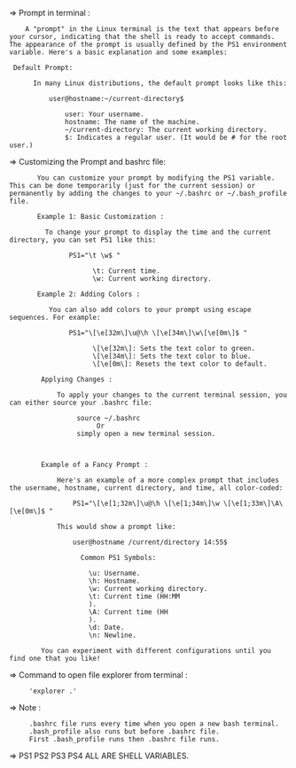 
=>   Prompt in terminal :

        A "prompt" in the Linux terminal is the text that appears before your cursor, indicating that the shell is ready to accept commands. The appearance of the prompt is usually defined by the PS1 environment variable. Here's a basic explanation and some examples:

     Default Prompt:

          In many Linux distributions, the default prompt looks like this:

              user@hostname:~/current-directory$

                  user: Your username.
                  hostname: The name of the machine.
                  ~/current-directory: The current working directory.
                  $: Indicates a regular user. (It would be # for the root user.)


=>  Customizing the Prompt and bashrc file:

           You can customize your prompt by modifying the PS1 variable. This can be done temporarily (just for the current session) or permanently by adding the changes to your ~/.bashrc or ~/.bash_profile file.

           Example 1: Basic Customization :

             To change your prompt to display the time and the current directory, you can set PS1 like this:

                   PS1="\t \w$ "

                         \t: Current time.
                         \w: Current working directory.

           Example 2: Adding Colors :

              You can also add colors to your prompt using escape sequences. For example:

                   PS1="\[\e[32m\]\u@\h \[\e[34m\]\w\[\e[0m\]$ "

                         \[\e[32m\]: Sets the text color to green.
                         \[\e[34m\]: Sets the text color to blue.
                         \[\e[0m\]: Resets the text color to default.

            Applying Changes :

                To apply your changes to the current terminal session, you can either source your .bashrc file:

                     source ~/.bashrc
                          Or 
                     simply open a new terminal session.



            Example of a Fancy Prompt :

                Here's an example of a more complex prompt that includes the username, hostname, current directory, and time, all color-coded:

                    PS1="\[\e[1;32m\]\u@\h \[\e[1;34m\]\w \[\e[1;33m\]\A\[\e[0m\]$ "

                This would show a prompt like:

                    user@hostname /current/directory 14:55$

                      Common PS1 Symbols:

                        \u: Username.
                        \h: Hostname.
                        \w: Current working directory.
                        \t: Current time (HH:MM
                        ).
                        \A: Current time (HH
                        ).
                        \d: Date.
                        \n: Newline.

            You can experiment with different configurations until you find one that you like!




=>    Command to open file explorer from terminal :

         'explorer .'


=>    Note :

         .bashrc file runs every time when you open a new bash terminal.
         .bash_profile also runs but before .bashrc file.
         First .bash_profile runs then .bashrc file runs.



=>   PS1 PS2 PS3 PS4 ALL ARE SHELL VARIABLES.